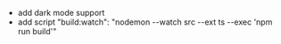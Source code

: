- add dark mode support
- add script "build:watch": "nodemon --watch src --ext ts --exec 'npm run build'"
